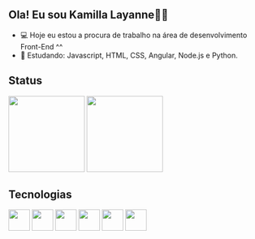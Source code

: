 ## Ola! Eu sou Kamilla Layanne👋😊

- 💻 Hoje eu estou a procura de trabalho na área de desenvolvimento Front-End ^^
- 🌱 Estudando: Javascript, HTML, CSS, Angular, Node.js e Python.

## Status
<div>
  <img height="150em" src="https://github-readme-stats.vercel.app/api?username=Kamichansz&theme=shadow_green&show_icons=true"/>
  <img height="150em" src="https://github-readme-stats.vercel.app/api/top-langs/?username=Kamichansz&layout=compact&theme=shadow_green&show_items=true"/>
</div>

## Tecnologias
<div style="display: inline-block;">
  <img style="height: 3em; width: 3em;" src="https://cdn.jsdelivr.net/gh/devicons/devicon@latest/icons/javascript/javascript-original.svg" /> 
  <img style="height: 3em; width: 3em;" src="https://cdn.jsdelivr.net/gh/devicons/devicon@latest/icons/html5/html5-original.svg" />       
  <img style="height: 3em; width: 3em;" src="https://cdn.jsdelivr.net/gh/devicons/devicon@latest/icons/css3/css3-original.svg" />      
  <img style="height: 3em; width: 3em;" src="https://cdn.jsdelivr.net/gh/devicons/devicon@latest/icons/angular/angular-original.svg" />     
  <img style="height: 3em; width: 3em;" src="https://cdn.jsdelivr.net/gh/devicons/devicon@latest/icons/nodejs/nodejs-original.svg" /> 
  <img style="height: 3em; width: 3em;" src="https://cdn.jsdelivr.net/gh/devicons/devicon@latest/icons/python/python-original.svg" />  
</div>
